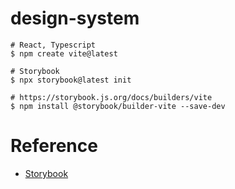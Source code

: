 # design-system

```shell
# React, Typescript
$ npm create vite@latest

# Storybook
$ npx storybook@latest init

# https://storybook.js.org/docs/builders/vite
$ npm install @storybook/builder-vite --save-dev
```

# Reference

- [Storybook](https://storybook.js.org/docs/get-started)